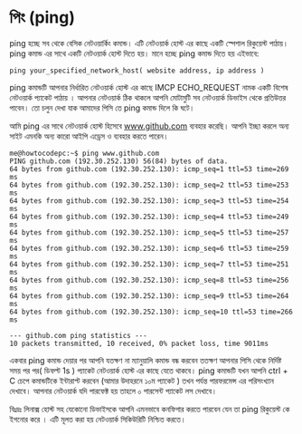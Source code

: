 # পিং (ping)

ping হচ্ছে সব থেকে বেসিক নেটওয়ার্কিং কমান্ড। এটি নেটওয়ার্ক হোস্ট এর কাছে একটি স্পেশাল রিকুয়েস্ট পাঠায়। ping কমান্ড এর সাথে একটি নেটওয়ার্ক হোস্ট দিতে হয়। মানে হচ্ছে ping কমান্ড দিতে হয় এইভাবে: 

```
ping your_specified_network_host( website address, ip address ) 
``` 

ping কমান্ডটি আপনার নির্ধারিত নেটওয়ার্ক হোস্ট এর কাছে IMCP ECHO_REQUEST নামক একটি বিশেষ নেটওয়ার্ক প্যাকেট পাঠায় । আপনার নেটওয়ার্ক ঠিক থাকলে আপনি মোটামুটি সব নেটওয়ার্ক ডিভাইস থেকে প্রতিউত্তর পাবেন। তো চলুন দেখা যাক আমাদের পিসি তে ping কমান্ড দিলে কি ঘটে।

আমি ping এর সাথে নেটওয়ার্ক হোস্ট হিসেবে www.github.com ব্যবহার করেছি। আপনি ইচ্ছা করলে অন্য সাইট এমনকি অন্য কারো আইপি এড্রেস ও ব্যবহার করতে পারেন।

``` 
me@howtocodepc:~$ ping www.github.com
PING github.com (192.30.252.130) 56(84) bytes of data.
64 bytes from github.com (192.30.252.130): icmp_seq=1 ttl=53 time=269 ms
64 bytes from github.com (192.30.252.130): icmp_seq=2 ttl=53 time=253 ms
64 bytes from github.com (192.30.252.130): icmp_seq=3 ttl=53 time=254 ms
64 bytes from github.com (192.30.252.130): icmp_seq=4 ttl=53 time=249 ms
64 bytes from github.com (192.30.252.130): icmp_seq=5 ttl=53 time=257 ms
64 bytes from github.com (192.30.252.130): icmp_seq=6 ttl=53 time=259 ms
64 bytes from github.com (192.30.252.130): icmp_seq=7 ttl=53 time=251 ms
64 bytes from github.com (192.30.252.130): icmp_seq=8 ttl=53 time=256 ms
64 bytes from github.com (192.30.252.130): icmp_seq=9 ttl=53 time=264 ms
64 bytes from github.com (192.30.252.130): icmp_seq=10 ttl=53 time=266 ms

--- github.com ping statistics ---
10 packets transmitted, 10 received, 0% packet loss, time 9011ms 
``` 
একবার ping কমান্ড দেয়ার পর আপনি যতক্ষণ না ম্যানুয়ালি কমান্ড বন্ধ করবেন ততক্ষণ আপনার পিসি থেকে নির্দিষ্ট সময় পর পর( ডিফল্ট 1s ) প্যাকেট নেটওয়ার্ক হোস্ট এর কাছে যেতে থাকবে। ping কমান্ডটি যখন আপনি  ctrl + C  চেপে কমান্ডটিকে ইন্টারাপ্ট করবেন (আমার উদাহরনে ১০ম প্যাকেট )  তখন পর্যন্ত পারফরমেন্স এর পরিসংখ্যান দেখাবে। আপনার নেটওয়ার্ক যদি পারফেক্ট হয় তাহলে ০ পারসেন্ট প্যাকেট লস দেখাবে। 

বিঃদ্রঃ লিনাক্স হোস্ট সহ যেকোনো ডিভাইসকে আপনি এমনভাবে কনফিগার করতে পারবেন যেন তা ping রিকুয়েস্ট কে ইগনোর করে । এটি মূলত করা হয় নেটওয়ার্ক সিকিউরিটি নিশ্চিত করতে।
